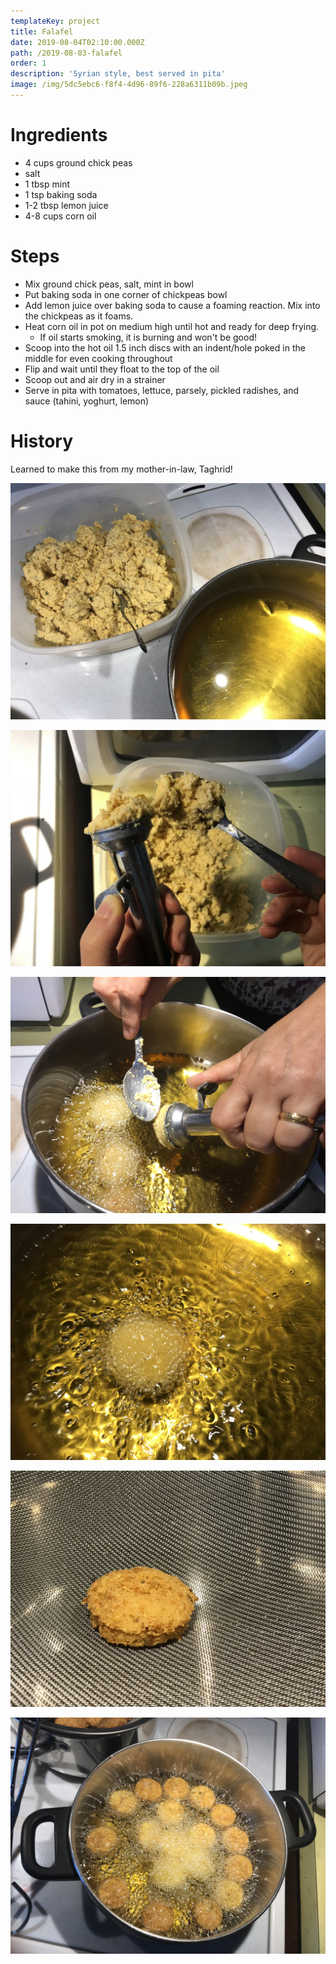 ```yaml
---
templateKey: project
title: Falafel
date: 2019-08-04T02:10:00.000Z
path: /2019-08-03-falafel
order: 1
description: 'Syrian style, best served in pita'
image: /img/5dc5ebc6-f8f4-4d96-89f6-228a6311b09b.jpeg
---
```

# Ingredients
* 4 cups ground chick peas
* salt
* 1 tbsp mint
* 1 tsp baking soda
* 1-2 tbsp lemon juice
* 4-8 cups corn oil

# Steps
* Mix ground chick peas, salt, mint in bowl
* Put baking soda in one corner of chickpeas bowl
* Add lemon juice over baking soda to cause a foaming reaction. Mix into the chickpeas as it foams.
* Heat corn oil in pot on medium high until hot and ready for deep frying.
  * If oil starts smoking, it is burning and won't be good!
* Scoop into the hot oil 1.5 inch discs with an indent/hole poked in the middle for even cooking throughout
* Flip and wait until they float to the top of the oil
* Scoop out and air dry in a strainer
* Serve in pita with tomatoes, lettuce, parsely, pickled radishes, and sauce (tahini, yoghurt, lemon)

# History
Learned to make this from my mother-in-law, Taghrid!

![](/img/falafel-img_7319.jpg)

![](/img/falafel-img_7328.jpg)

![](/img/falafel-img_7325.jpg)

![](/img/falafel-img_7324.jpg)

![](/img/falafel-img_7327.jpg)

![](/img/falafel-img_7330.jpg)
